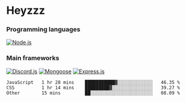 # Heyzzz  

### Programming languages  

[![Node.js](https://img.shields.io/badge/-Node.js-262626?style=for-the-badge)](https://nodejs.org/ru)

### Main frameworks

[![Discord.js](https://img.shields.io/badge/-Discord.js-262626?style=for-the-badge)](https://www.npmjs.com/package/discord.js) [![Mongoose](https://img.shields.io/badge/-Mongoose-262626?style=for-the-badge)](https://www.npmjs.com/package/mongoose) [![Express.js](https://img.shields.io/badge/-Express.js-262626?style=for-the-badge)](https://www.npmjs.com/package/express)
<!--START_SECTION:waka-->

```text
JavaScript   1 hr 28 mins    ███████████▓░░░░░░░░░░░░░   46.35 %
CSS          1 hr 14 mins    █████████▓░░░░░░░░░░░░░░░   39.27 %
Other        15 mins         ██░░░░░░░░░░░░░░░░░░░░░░░   08.09 %
```

<!--END_SECTION:waka-->
